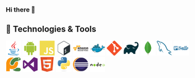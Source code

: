 ### Hi there 👋  

## 🔧 Technologies & Tools
<div>
  <img src="https://raw.githubusercontent.com/devicons/devicon/master/icons/java/java-original.svg" alt="Java" width="40" height="40" />
  <img src="https://raw.githubusercontent.com/devicons/devicon/master/icons/android/android-original.svg" alt="Android" width="40" height="40" />
  <img src="https://raw.githubusercontent.com/devicons/devicon/master/icons/javascript/javascript-plain.svg" alt="Javascript" width="40" height="40" />
  <img src="https://raw.githubusercontent.com/devicons/devicon/master/icons/bash/bash-original.svg" alt="Bash" width="40" height="40" />
  <img src="https://raw.githubusercontent.com/devicons/devicon/master/icons/amazonwebservices/amazonwebservices-original-wordmark.svg" alt="Amazon" width="40" height="40" />
  <img src="https://raw.githubusercontent.com/devicons/devicon/master/icons/docker/docker-original.svg" alt="Docker" width="40" height="40" />
  <img src="https://raw.githubusercontent.com/devicons/devicon/master/icons/git/git-original.svg" alt="Git" width="40" height="40" />
  <img src="https://raw.githubusercontent.com/devicons/devicon/master/icons/gradle/gradle-plain.svg" alt="Gradle" width="40" height="40" />
  <img src="https://raw.githubusercontent.com/devicons/devicon/master/icons/mongodb/mongodb-original.svg" alt="MongoDB" width="40" height="40" />
  <img src="https://raw.githubusercontent.com/devicons/devicon/master/icons/mysql/mysql-original.svg" alt="MySQL" width="40" height="40" />
  <img src="https://raw.githubusercontent.com/devicons/devicon/master/icons/trello/trello-plain-wordmark.svg" alt="Bash" width="40" height="40" />
  <img src="https://github.com/devicons/devicon/blob/master/icons/pycharm/pycharm-original.svg" alt="PyCharm" width="40" height="40"/>
  <img src="https://github.com/devicons/devicon/blob/master/icons/visualstudio/visualstudio-plain.svg" alt="visualStudio" width="40" height="40"/>
  <img src="https://github.com/devicons/devicon/blob/master/icons/html5/html5-original.svg" alt="html5" width="40" height="40"/>
  <img src="https://github.com/devicons/devicon/blob/master/icons/python/python-original.svg?raw=true" alt="python" width="40" height="40"/>
  <img src="https://github.com/caidevOficial/Logos/blob/master/Lenguajes/logo-eclipse.png?raw=true" alt="Eclipse" width="40" height="40" />
    <img src=" https://github.com/devicons/devicon/blob/master/icons/nodejs/nodejs-original-wordmark.svg?raw=true" alt="nodejs" width="40" height="40" />

 
  <!-- <img src="https://github.com/devicons/devicon/blob/master/icons/django/django-original.svg" alt="django" width="40" height="40"/> -->
</div>

<!--## &#x1f4c8; GitHub Stats
 <p align="center">
<img align="center" src="https://github-readme-stats.vercel.app/api?username=sapirmadmon&show_icons=true&theme=radical&line_height=33"/>
</a><br><br>
</p> 
<p align="center">
 <img align="left" src="https://github-readme-stats.vercel.app/api/top-langs/?username=sapirmadmon&hide=C%23%0A,html&theme=dark"/> 
</p>-->
